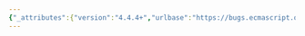 ```yaml
---
{"_attributes":{"version":"4.4.4+","urlbase":"https://bugs.ecmascript.org/","maintainer":"dherman@mozilla.com"},"bug":{"bug_id":2177,"creation_ts":"2013-11-02 03:24:00 -0700","short_desc":"24.1.1.3 CloneArrayBuffer: Invalid assertion in step 7","delta_ts":"2013-11-08 13:09:08 -0800","product":"Draft for 6th Edition","component":"technical issue","version":"Rev 20: October 28, 2013 Draft","rep_platform":"All","op_sys":"All","bug_status":"RESOLVED","resolution":"FIXED","priority":"Normal","bug_severity":"normal","everconfirmed":true,"reporter":{"uid":"andrebargull","name":"André Bargull"},"assigned_to":{"uid":"allen","name":"Allen Wirfs-Brock"},"long_desc":[{"commentid":6378,"comment_count":0,"who":{"uid":"andrebargull","name":"André Bargull"},"bug_when":"2013-11-02 03:24:24 -0700","thetext":"24.1.1.3 CloneArrayBuffer(srcBuffer, srcByteOffset), step 7:\n\nChange assertion from \"srcByteOffset < srcLength\" to \"srcByteOffset <= srcLength\" to handle the zero-length ArrayBuffer case.\n\ntest case which currently asserts:\n---\nnew Int8Array(new Int8Array(new ArrayBuffer(0)))\n---"},{"commentid":6394,"comment_count":1,"who":{"uid":"allen","name":"Allen Wirfs-Brock"},"bug_when":"2013-11-02 12:40:13 -0700","thetext":"fixed in rev21 editor's draft"},{"commentid":6550,"comment_count":2,"who":{"uid":"allen","name":"Allen Wirfs-Brock"},"bug_when":"2013-11-08 13:09:08 -0800","thetext":"fixed in rev21 draft"}]}}
---
```

